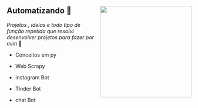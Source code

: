 ## Automatizando 🤖 <img src="https://cdn-icons-png.flaticon.com/512/2845/2845845.png" align="right" width="250">

_Projetos , ideias e todo tipo de função repetida  que resolvi desenvolver projetos para fazer por mim_  🐍


- Conceitos em py


- Web Scrapy


- instagram Bot


- Tinder Bot 


- chat Bot
